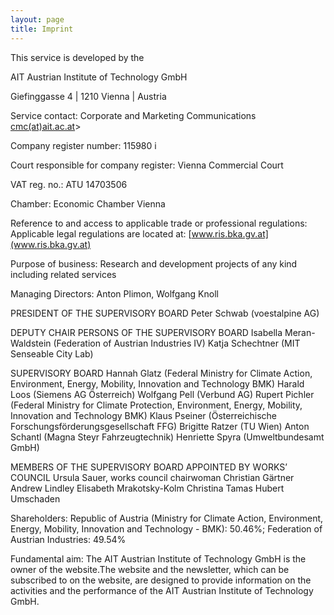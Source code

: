 ```yaml
---
layout: page
title: Imprint
---
```


This service is developed by the

AIT Austrian Institute of Technology GmbH 

Giefinggasse 4  |  1210 Vienna  |  Austria

Service contact: Corporate and Marketing Communications <a href="mailto:cmc@ait.ac.at">cmc(at)ait.ac.at</a>>

Company register number: 115980 i

Court responsible for company register: Vienna Commercial Court

VAT reg. no.: ATU 14703506

Chamber: Economic Chamber Vienna

Reference to and access to applicable trade or professional regulations: Applicable legal regulations are located at: [www.ris.bka.gv.at](www.ris.bka.gv.at)

Purpose of business: Research and development projects of any kind including related services

Managing Directors: Anton Plimon, Wolfgang Knoll

PRESIDENT OF THE SUPERVISORY BOARD
Peter Schwab (voestalpine AG)

DEPUTY CHAIR PERSONS OF THE SUPERVISORY BOARD
Isabella Meran-Waldstein (Federation of Austrian Industries IV) 
Katja Schechtner (MIT Senseable City Lab)

SUPERVISORY BOARD
Hannah Glatz (Federal Ministry for Climate Action, Environment, Energy, Mobility, Innovation and Technology BMK)
Harald Loos (Siemens AG Österreich)
Wolfgang Pell (Verbund AG)
Rupert Pichler (Federal Ministry for Climate Protection, Environment, Energy, Mobility, Innovation and Technology BMK)
Klaus Pseiner (Österreichische Forschungsförderungsgesellschaft FFG)
Brigitte Ratzer (TU Wien)
Anton Schantl (Magna Steyr Fahrzeugtechnik)
Henriette Spyra (Umweltbundesamt GmbH)


MEMBERS OF THE SUPERVISORY BOARD APPOINTED BY WORKS’ COUNCIL
Ursula Sauer, works council chairwoman
Christian Gärtner
Andrew Lindley
Elisabeth Mrakotsky-Kolm
Christina Tamas
Hubert Umschaden 

Shareholders: Republic of Austria (Ministry for Climate Action, Environment, Energy, Mobility, Innovation and Technology - BMK): 50.46%; Federation of Austrian Industries: 49.54%

Fundamental aim: The AIT Austrian Institute of Technology GmbH is the owner of the website.The website and the newsletter, which can be subscribed to on the website, are designed to provide information on the activities and the performance of the AIT Austrian Institute of Technology GmbH. 